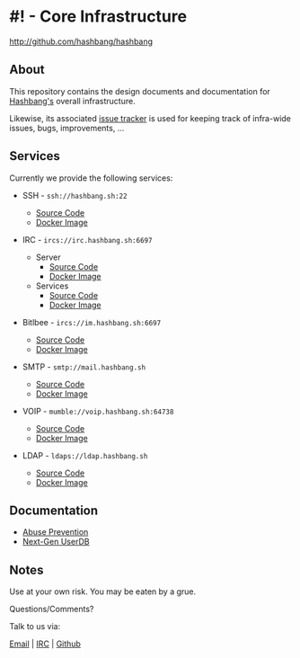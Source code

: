 # #! - Core Infrastructure #

<http://github.com/hashbang/hashbang>


## About ##

This repository contains the design documents and documentation for
[Hashbang's](https://hashbang.sh) overall infrastructure.

Likewise, its associated [issue tracker](https://github.com/hashbang/hashbang/issues)
is used for keeping track of infra-wide issues, bugs, improvements, ...


## Services ##

Currently we provide the following services:

  * SSH - `ssh://hashbang.sh:22`
    - [Source Code](https://github.com/hashbang/shell-server)
    - [Docker Image](https://hub.docker.com/r/hashbang/shell-server/)
  * IRC - `ircs://irc.hashbang.sh:6697`
    - Server
      - [Source Code](https://github.com/hashbang/hashbang)
      - [Docker Image](https://hub.docker.com/r/hashbang/unrealircd/)
    - Services
      - [Source Code](https://github.com/hashbang/docker-anope)
      - [Docker Image](https://hub.docker.com/r/hashbang/anope/)

  * Bitlbee - `ircs://im.hashbang.sh:6697`
    - [Source Code](https://github.com/hashbang/hashbang)
    - [Docker Image](https://hub.docker.com/r/hashbang/unrealircd/)

  * SMTP - `smtp://mail.hashbang.sh`
    - [Source Code](https://github.com/hashbang/docker-postfix)
    - [Docker Image](https://hub.docker.com/r/hashbang/postfix/)

  * VOIP - `mumble://voip.hashbang.sh:64738`
    - [Source Code](https://github.com/hashbang/docker-mumble)
    - [Docker Image](https://hub.docker.com/r/hashbang/mumble/)

  * LDAP - `ldaps://ldap.hashbang.sh`
    - [Source Code](https://github.com/hashbang/docker-slapd)
    - [Docker Image](https://hub.docker.com/r/hashbang/slapd/)


## Documentation ##

  - [Abuse Prevention](https://github.com/hashbang/hashbang/tree/master/abuse)
  - [Next-Gen UserDB](https://github.com/hashbang/hashbang/tree/master/userdb)


## Notes ##

  Use at your own risk. You may be eaten by a grue.

  Questions/Comments?

  Talk to us via:

  [Email](mailto://team@hashbang.sh) |
  [IRC](ircs://irc.hashbang.sh:6697/#!) |
  [Github](http://github.com/hashbang/)
